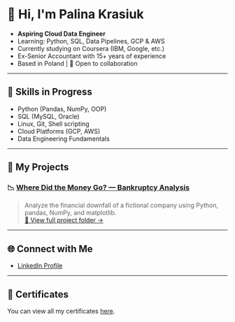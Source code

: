 # 👋 Hi, I'm Palina Krasiuk

- **Aspiring Cloud Data Engineer**  
- Learning: Python, SQL, Data Pipelines, GCP & AWS  
- Currently studying on Coursera (IBM, Google, etc.)  
- Ex-Senior Accountant with 15+ years of experience  
- Based in Poland | 🤝 Open to collaboration  

---

## 🧠 Skills in Progress
- Python (Pandas, NumPy, OOP)
- SQL (MySQL, Oracle)
- Linux, Git, Shell scripting
- Cloud Platforms (GCP, AWS)
- Data Engineering Fundamentals

---

## 📂 My Projects

### 📉 [Where Did the Money Go? — Bankruptcy Analysis](BankruptcyAnalysis/README.md)
> Analyze the financial downfall of a fictional company using Python, pandas, NumPy, and matplotlib.  
> [🔗 View full project folder →](BankruptcyAnalysis/)

---

## 🌐 Connect with Me
- [LinkedIn Profile](https://www.linkedin.com/in/palina-krasiuk-954404372/)

---

## 📜 Certificates
You can view all my certificates [here](certificates/certificates.md).
